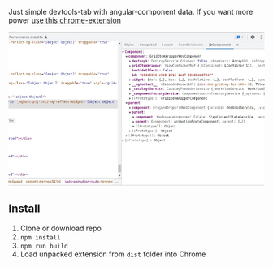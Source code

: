 Just simple devtools-tab with angular-component data.
If you want more power [use this chrome-extension](https://chrome.google.com/webstore/detail/ng-inspect-for-angular/onfmmmemcmipkohkkgofiojpiahbpogh)

![View Example](docs/runtime-example.jpg?raw=true)

## Install
1. Clone or download repo
1. `npm install`
1. `npm run build`
1. Load unpacked extension from `dist` folder into Chrome